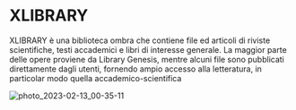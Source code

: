 # XLIBRARY
<p>XLIBRARY è una biblioteca ombra che contiene file ed articoli di riviste scientifiche, testi accademici e libri di interesse generale. La maggior parte delle opere proviene da Library Genesis, mentre alcuni file sono pubblicati direttamente dagli utenti, fornendo ampio accesso alla letteratura, in particolar modo quella accademico-scientifica</p>

![photo_2023-02-13_00-35-11](https://github.com/Gheris-579/XLIBRARY/assets/103877241/c61bbdaa-ba4a-441c-92e3-2f8542367163)
